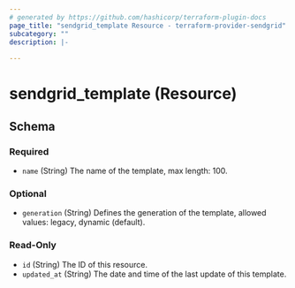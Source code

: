 ```yaml
---
# generated by https://github.com/hashicorp/terraform-plugin-docs
page_title: "sendgrid_template Resource - terraform-provider-sendgrid"
subcategory: ""
description: |-
  
---
```


# sendgrid_template (Resource)





<!-- schema generated by tfplugindocs -->
## Schema

### Required

- `name` (String) The name of the template, max length: 100.

### Optional

- `generation` (String) Defines the generation of the template, allowed values: legacy, dynamic (default).

### Read-Only

- `id` (String) The ID of this resource.
- `updated_at` (String) The date and time of the last update of this template.
